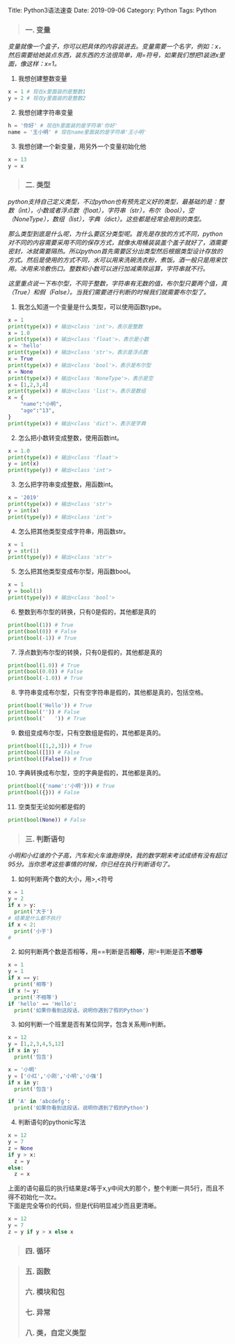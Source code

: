Title: Python3语法速查
Date: 2019-09-06
Category: Python
Tags: Python

> ### 一. 变量

*变量就像一个盒子，你可以把具体的内容装进去。变量需要一个名字，例如：x，然后需要给她装点东西，装东西的方法很简单，用=符号，如果我们想把1装进x里面，像这样：x=1。*

1. 我想创建整数变量

```python
x = 1 # 现在x里面装的是整数1
y = 2 # 现在y里面装的是整数2
```

2. 我想创建字符串变量

```python
h = '你好' # 现在h里面装的是字符串'你好'
name = '王小明' # 现在name里面装的是字符串'王小明'
```

3. 我想创建一个新变量，用另外一个变量初始化他
```python
x = 13
y = x
```

> ### 二. 类型

*python支持自己定义类型，不过python也有预先定义好的类型，最基础的是：整数（int），小数或者浮点数（float），字符串（str），布尔（bool），空（NoneType），数组（list），字典（dict）。这些都是经常会用到的类型。*

*那么类型到底是什么呢，为什么要区分类型呢。首先是存放的方式不同，python对不同的内容需要采用不同的保存方式，就像水用桶装装盖个盖子就好了，酒需要密封，冰就需要隔热。所以python首先需要区分出类型然后根据类型设计存放的方式。然后是使用的方式不同，水可以用来洗碗洗衣粉，煮饭。酒一般只是用来饮用。冰用来冷敷伤口。整数和小数可以进行加减乘除运算，字符串就不行。*

*这里重点说一下布尔型，不同于整数，字符串有无数的值，布尔型只要两个值，真（True）和假（False）。当我们需要进行判断的时候我们就需要布尔型了。*

1. 我怎么知道一个变量是什么类型，可以使用函数type。
```python
x = 1
print(type(x)) # 输出<class 'int'>，表示是整数
x = 1.0
print(type(x)) # 输出<class 'float'>，表示是小数
x = 'hello'
print(type(x)) # 输出<class 'str'>，表示是浮点数
x = True
print(type(x)) # 输出<class 'bool'>，表示是布尔型
x = None
print(type(x)) # 输出<class 'NoneType'>，表示是空
x = [1,2,3,4]
print(type(x)) # 输出<class 'list'>，表示是数组
x = {
    "name":"小明",
    "age":"13",
}
print(type(x)) # 输出<class 'dict'>，表示是字典
```

2. 怎么把小数转变成整数，使用函数int。
```python
x = 1.0
print(type(x)) # 输出<class 'float'>
y = int(x)
print(type(y)) # 输出<class 'int'>
```
3. 怎么把字符串变成整数，用函数int。
```python
x = '2019'
print(type(x)) # 输出<class 'str'>
y = int(x)
print(type(y)) # 输出<class 'int'>
```
4. 怎么把其他类型变成字符串，用函数str。
```python
x = 1
y = str(1)
print(type(y)) # 输出<class 'str'>
```
5. 怎么把其他类型变成布尔型，用函数bool。
```python
x = 1
y = bool(1)
print(type(y)) # 输出<class 'bool'>
```
6. 整数到布尔型的转换，只有0是假的，其他都是真的
```python
print(bool(1)) # True
print(bool(0)) # False
print(bool(-1)) # True
```
7. 浮点数到布尔型的转换，只有0是假的，其他都是真的
```python
print(bool(1.0)) # True
print(bool(0.0)) # False
print(bool(-1.0)) # True
```
8. 字符串变成布尔型，只有空字符串是假的，其他都是真的，包括空格。
```python
print(bool('Hello')) # True
print(bool('')) # False
print(bool('   ')) # True
```
9. 数组变成布尔型，只有空数组是假的，其他都是真的。
```python
print(bool([1,2,3])) # True
print(bool([])) # False
print(bool([False])) # True
```
10. 字典转换成布尔型，空的字典是假的，其他都是真的。
```python
print(bool({'name':'小明'})) # True
print(bool({})) # False
```
11. 空类型无论如何都是假的
```python
print(bool(None)) # False
```

> ### 三. 判断语句

*小明和小红谁的个子高，汽车和火车谁跑得快，我的数学期末考试成绩有没有超过95分。当你思考这些事情的时候，你已经在执行判断语句了。*

1. 如何判断两个数的大小，用>,<符号
```python
x = 1
y = 2
if x > y:
  print('大于')
# 结果是什么都不执行
if x < 2:
  print('小于')
# 
```
2. 如何判断两个数是否相等，用==判断是否**相等**，用!=判断是否**不想等**
```python
x = 1
y = 1
if x == y:
  print('相等')
if x != y:
  print('不相等')
if 'hello' == 'Hello':
  print('如果你看到这段话，说明你遇到了假的Python')
```
3. 如何判断一个班里是否有某位同学，包含关系用in判断。
```python
x = 12
y = [1,2,3,4,5,12]
if x in y:
  print('包含')

x = '小明'
y = ['小红','小刚','小明','小强']
if x in y:
  print('包含')

if 'A' in 'abcdefg':
  print('如果你看到这段话，说明你遇到了假的Python')
```
4. 判断语句的pythonic写法
```python
x = 12
y = 7
z = None
if y > x:
  z = y
else:
  z = x
```
上面的语句最后的执行结果是z等于x,y中间大的那个，整个判断一共5行，而且不得不初始化一次z。  
下面是完全等价的代码，但是代码明显减少而且更清晰。
```python
x = 12
y = 7
z = y if y > x else x
```

> ### 四. 循环

> ### 五. 函数
> ### 六. 模块和包
> ### 七. 异常
> ### 八. 类，自定义类型


